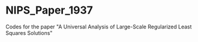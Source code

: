 # NIPS_Paper_1937
Codes for the paper "A Universal Analysis of Large-Scale Regularized Least Squares Solutions"
